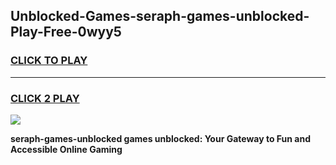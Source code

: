 
## Unblocked-Games-seraph-games-unblocked-Play-Free-0wyy5
<h3>
<a href="https://premium76.site?title=seraph-games-unblocked&ref=09A">CLICK TO PLAY</a></h3>
<hr>

<h3>
<a href="https://premium76.site?title=seraph-games-unblocked&ref=09A">CLICK 2 PLAY</a>
  
</h3>

<a href="https://premium76.site?title=seraph-games-unblocked&ref=09A"><img src="https://clearcache.store/games.png"></a>


**seraph-games-unblocked games unblocked: Your Gateway to Fun and Accessible Online Gaming**
